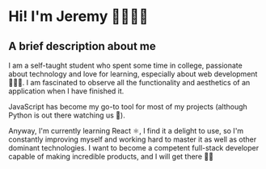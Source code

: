# Hi! I'm Jeremy 🙋🏻🇪🇨

## A brief description about me

I am a self-taught student who spent some time in college, passionate about technology and love for learning, especially about web development 🧑🏻‍💻. I am fascinated to observe all the functionality and aesthetics of an application when I have finished it.

JavaScript has become my go-to tool for most of my projects (although Python is out there watching us 👀). 

Anyway, I'm currently learning React ⚛️, I find it a delight to use, so I'm constantly improving myself and working hard to master it as well as other dominant technologies. I want to become a competent full-stack developer capable of making incredible products, and I will get there ✊🏻
